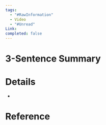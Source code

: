```yaml
---
tags:
  - "#RawInformation"
  - Video
  - "#Unread"
Link: 
completed: false
---
```


# 3-Sentence Summary



# Details
- 

# Reference

